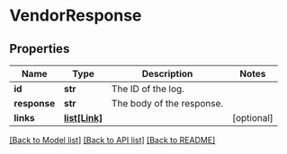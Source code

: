 # VendorResponse

## Properties
Name | Type | Description | Notes
------------ | ------------- | ------------- | -------------
**id** | **str** | The ID of the log. | 
**response** | **str** | The body of the response. | 
**links** | [**list[Link]**](Link.md) |  | [optional] 

[[Back to Model list]](../README.md#documentation-for-models) [[Back to API list]](../README.md#documentation-for-api-endpoints) [[Back to README]](../README.md)


